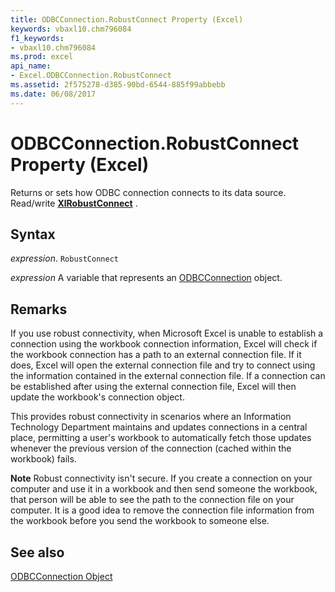 ```yaml
---
title: ODBCConnection.RobustConnect Property (Excel)
keywords: vbaxl10.chm796084
f1_keywords:
- vbaxl10.chm796084
ms.prod: excel
api_name:
- Excel.ODBCConnection.RobustConnect
ms.assetid: 2f575278-d385-90bd-6544-885f99abbebb
ms.date: 06/08/2017
---
```



# ODBCConnection.RobustConnect Property (Excel)

Returns or sets how ODBC connection connects to its data source. Read/write  **[XlRobustConnect](Excel.XlRobustConnect.md)** .


## Syntax

 _expression_. `RobustConnect`

 _expression_ A variable that represents an [ODBCConnection](Excel.ODBCConnection.md) object.


## Remarks

If you use robust connectivity, when Microsoft Excel is unable to establish a connection using the workbook connection information, Excel will check if the workbook connection has a path to an external connection file. If it does, Excel will open the external connection file and try to connect using the information contained in the external connection file. If a connection can be established after using the external connection file, Excel will then update the workbook's connection object. 

This provides robust connectivity in scenarios where an Information Technology Department maintains and updates connections in a central place, permitting a user's workbook to automatically fetch those updates whenever the previous version of the connection (cached within the workbook) fails. 




 **Note**  Robust connectivity isn't secure. If you create a connection on your computer and use it in a workbook and then send someone the workbook, that person will be able to see the path to the connection file on your computer. It is a good idea to remove the connection file information from the workbook before you send the workbook to someone else.


## See also


[ODBCConnection Object](Excel.ODBCConnection.md)

